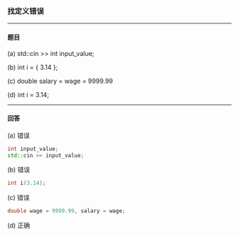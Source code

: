 ### 找定义错误
***
#### 题目
(a) std::cin >> int input_value;  

(b) int i = { 3.14 };  

(c) double salary = wage = 9999.99  

(d) int i = 3.14;

***
#### 回答
(a) 错误

```c++
int input_value;
std::cin >> input_value;
```

(b) 错误

```c++
int i(3.14);
```

(c) 错误

```c++
double wage = 9999.99, salary = wage;
```

(d) 正确